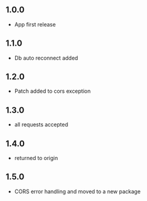 ## 1.0.0

* App first release

## 1.1.0
* Db auto reconnect added

## 1.2.0
* Patch added to cors exception

## 1.3.0
* all requests accepted

## 1.4.0
* returned to origin

## 1.5.0
* CORS error handling and moved to a new package
